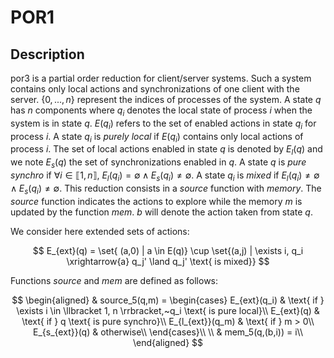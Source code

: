 # POR1

## Description 
por3 is  a partial order reduction for client/server systems. Such a system contains only local actions and synchronizations of one client with the server. $\left\{ 0, ..., n \right\}$ represent the indices of processes of the system.
 A state $q$ has $n$ components where $q_i$ denotes the local 
state of process $i$ when the system is in state $q$. 
$E(q_i)$ refers to the set of enabled actions in state 
$q_i$ for process $i$. A state $q_i$ is *purely local* if $E(q_i)$ contains only local actions of process $i$.
 The set of local actions enabled in state $q$ is denoted by $E_l(q)$ and we note 
 $E_s(q)$ the set of synchronizations enabled in $q$. 
A state $q$ is *pure synchro* if $\forall i \in \llbracket 1, n 
\rrbracket,~E_l(q_i) = \emptyset \land E_s(q_i) \neq \emptyset$. A state 
$q_i$ is *mixed* if $E_l(q_i) \neq \emptyset \land E_s(q_i) \neq \emptyset$.
This reduction consists in a *source* function with *memory*. 
The *source* function indicates the actions to explore while 
the memory $m$ is updated by the function *mem*. $b$ 
will denote the action taken from state $q$.

We consider here extended sets of actions:

$$
    E_{ext}(q) = \set{ (a,0) | 
a \in E(q)} \cup \set{(a,j) | \exists i, q_i \xrightarrow{a} q_j' \land q_j' \text{
    is mixed}}
$$

Functions *source* and *mem* are defined as follows:

$$
    \begin{aligned}
    & source_5(q,m) = 
    \begin{cases}
        E_{ext}(q_i) & \text{ if } \exists i \in \llbracket 1, n \rrbracket,~q_i 
        \text{ is pure local}\\
        E_{ext}(q) & \text{ if } q \text{ is pure synchro}\\
        E_{l_{ext}}(q_m) & \text{ if } m > 0\\
        E_{s_{ext}}(q) & otherwise\\
    \end{cases}\\
    \\
    & mem_5(q,(b,i)) = i\\
    \end{aligned}
$$
